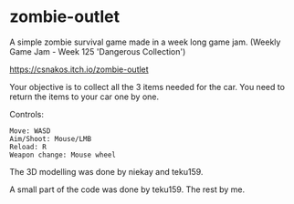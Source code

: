 # zombie-outlet
A simple zombie survival game made in a week long game jam. (Weekly Game Jam - Week 125 'Dangerous Collection')

https://csnakos.itch.io/zombie-outlet

Your objective is to collect all the 3 items needed for the car. You need to return the items to your car one by one.

Controls:

    Move: WASD
    Aim/Shoot: Mouse/LMB
    Reload: R
    Weapon change: Mouse wheel

The 3D modelling was done by niekay and teku159.

A small part of the code was done by teku159. The rest by me.
